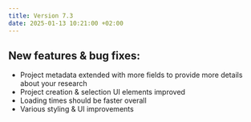 ```yaml
---
title: Version 7.3
date: 2025-01-13 10:21:00 +02:00
---
```


## New features & bug fixes:

* Project metadata extended with more fields to provide more details about your research
* Project creation & selection UI elements improved
* Loading times should be faster overall
* Various styling & UI improvements
